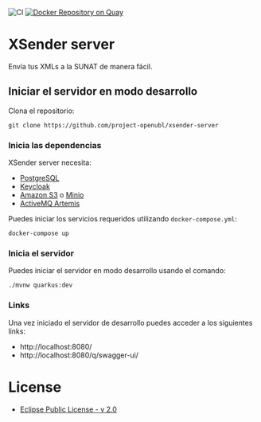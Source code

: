 ![CI](https://github.com/project-openubl/xsender-server/workflows/CI/badge.svg)
[![Docker Repository on Quay](https://quay.io/repository/projectopenubl/xsender-server/status "Docker Repository on Quay")](https://quay.io/repository/projectopenubl/xsender-server)

# XSender server

Envía tus XMLs a la SUNAT de manera fácil.

## Iniciar el servidor en modo desarrollo

Clona el repositorio:

```shell
git clone https://github.com/project-openubl/xsender-server
```

### Inicia las dependencias

XSender server necesita:

- [PostgreSQL](https://www.postgresql.org/)
- [Keycloak](https://www.keycloak.org/)
- [Amazon S3](https://aws.amazon.com/s3/) o [Minio](https://min.io/)
- [ActiveMQ Artemis](https://activemq.apache.org/components/artemis/)

Puedes iniciar los servicios requeridos utilizando `docker-compose.yml`:

```shell
docker-compose up
```

### Inicia el servidor

Puedes iniciar el servidor en modo desarrollo usando el comando:

```shell script
./mvnw quarkus:dev
```

### Links

Una vez iniciado el servidor de desarrollo puedes acceder a los siguientes links:

- http://localhost:8080/
- http://localhost:8080/q/swagger-ui/

# License

- [Eclipse Public License - v 2.0](./LICENSE)
